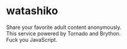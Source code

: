 # watashiko
Share your favorite adult content anonymously.    
This service powered by Tornado and Brython.    
Fuck you JavaScript.